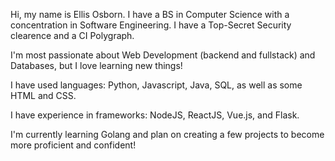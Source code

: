 Hi, my name is Ellis Osborn. I have a BS in Computer Science with a concentration in Software Engineering. I have a Top-Secret Security clearence and a CI Polygraph.

I'm most passionate about Web Development (backend and fullstack) and Databases, but I love learning new things!

I have used languages: Python, Javascript, Java, SQL, as well as some HTML and CSS.

I have experience in frameworks: NodeJS, ReactJS, Vue.js, and Flask.

I'm currently learning Golang and plan on creating a few projects to become more proficient and confident!
